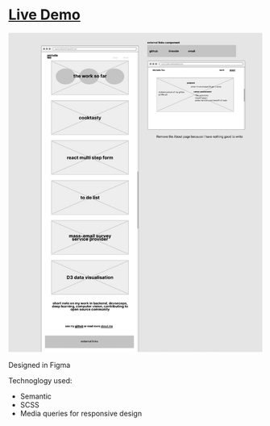 # [Live Demo](https://mshankr.github.io/portfolio2)

![portfolio2 lo-fi concept](https://raw.githubusercontent.com/mshankr/portfolio2/master/images/portfolio2_concept.jpg)

Designed in Figma

Technoglogy used:

- Semantic
- SCSS
- Media queries for responsive design
